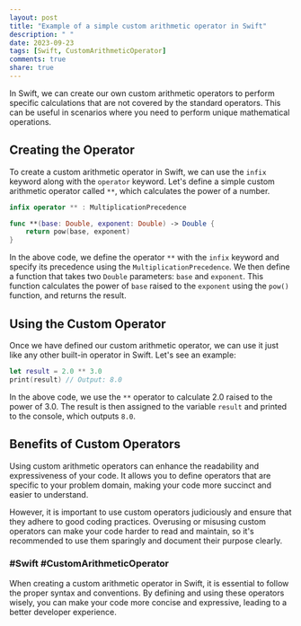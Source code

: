 ```yaml
---
layout: post
title: "Example of a simple custom arithmetic operator in Swift"
description: " "
date: 2023-09-23
tags: [Swift, CustomArithmeticOperator]
comments: true
share: true
---
```


In Swift, we can create our own custom arithmetic operators to perform specific calculations that are not covered by the standard operators. This can be useful in scenarios where you need to perform unique mathematical operations.

## Creating the Operator

To create a custom arithmetic operator in Swift, we can use the `infix` keyword along with the `operator` keyword. Let's define a simple custom arithmetic operator called `**`, which calculates the power of a number.

```swift
infix operator ** : MultiplicationPrecedence

func **(base: Double, exponent: Double) -> Double {
    return pow(base, exponent)
}
```

In the above code, we define the operator `**` with the `infix` keyword and specify its precedence using the `MultiplicationPrecedence`. We then define a function that takes two `Double` parameters: `base` and `exponent`. This function calculates the power of `base` raised to the `exponent` using the `pow()` function, and returns the result.

## Using the Custom Operator

Once we have defined our custom arithmetic operator, we can use it just like any other built-in operator in Swift. Let's see an example:

```swift
let result = 2.0 ** 3.0
print(result) // Output: 8.0
```

In the above code, we use the `**` operator to calculate 2.0 raised to the power of 3.0. The result is then assigned to the variable `result` and printed to the console, which outputs `8.0`.

## Benefits of Custom Operators

Using custom arithmetic operators can enhance the readability and expressiveness of your code. It allows you to define operators that are specific to your problem domain, making your code more succinct and easier to understand.

However, it is important to use custom operators judiciously and ensure that they adhere to good coding practices. Overusing or misusing custom operators can make your code harder to read and maintain, so it's recommended to use them sparingly and document their purpose clearly.

### #Swift #CustomArithmeticOperator

When creating a custom arithmetic operator in Swift, it is essential to follow the proper syntax and conventions. By defining and using these operators wisely, you can make your code more concise and expressive, leading to a better developer experience.